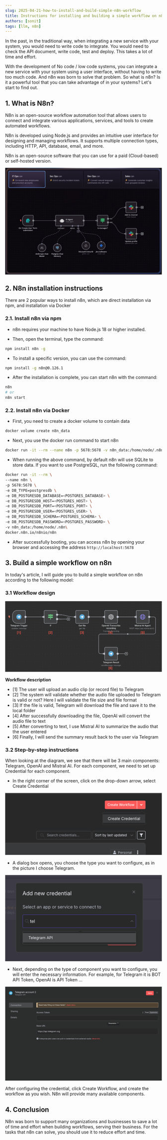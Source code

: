 ```yaml
---
slug: 2025-04-21-how-to-install-and-build-simple-n8n-workflow
title: Instructions for installing and building a simple workflow on n8n
authors: [sonit]
tags: [llm, n8n]
---
```


In the past, in the traditional way, when integrating a new service with your system, you would need to write code to integrate. You would need to check the API document, write code, test and deploy. This takes a lot of time and effort.

With the development of No code / low code systems, you can integrate a new service with your system using a user interface, without having to write too much code. And n8n was born to solve that problem. So what is n8n? Is it a powerful tool that you can take advantage of in your systems? Let's start to find out.

<!-- truncate -->

## 1. What is N8n?

N8n is an open-source workflow automation tool that allows users to connect and integrate various applications, services, and tools to create automated workflows.

N8n is developed using Node.js and provides an intuitive user interface for designing and managing workflows. It supports multiple connection types, including HTTP, API, database, email, and more.

N8n is an open-source software that you can use for a paid (Cloud-based) or self-hosted version.

![What is N8n?](./img/n8n_1.png)

## 2. N8n installation instructions

There are 2 popular ways to install n8n, which are direct installation via npm, and installation via Docker

### 2.1. Install n8n via npm

- n8n requires your machine to have Node.js 18 or higher installed.

- Then, open the terminal, type the command:

```sh
npm install n8n -g
```

- To install a specific version, you can use the command:

```sh
npm install -g n8n@0.126.1
```

- After the installation is complete, you can start n8n with the command:

```sh
n8n
# or
n8n start
```

### 2.2. Install n8n via Docker

- First, you need to create a docker volume to contain data

```sh
docker volume create n8n_data
```

- Next, you use the docker run command to start n8n

```sh
docker run -it --rm --name n8n -p 5678:5678 -v n8n_data:/home/node/.n8n docker.n8n.io/n8nio/n8n
```

- When running the above command, by default n8n will use SQLite to store data. If you want to use PostgreSQL, run the following command:

 ```sh
 docker run -it --rm \
 --name n8n \
 -p 5678:5678 \
 -e DB_TYPE=postgresdb \
 -e DB_POSTGRESDB_DATABASE=<POSTGRES_DATABASE> \
 -e DB_POSTGRESDB_HOST=<POSTGRES_HOST> \
 -e DB_POSTGRESDB_PORT=<POSTGRES_PORT> \
 -e DB_POSTGRESDB_USER=<POSTGRES_USER> \
 -e DB_POSTGRESDB_SCHEMA=<POSTGRES_SCHEMA> \
 -e DB_POSTGRESDB_PASSWORD=<POSTGRES_PASSWORD> \
 -v n8n_data:/home/node/.n8n\
docker.n8n.io/n8nio/n8n
```

- After successfully booting, you can access n8n by opening your browser and accessing the address `http://localhost:5678`

## 3. Build a simple workflow on n8n

In today's article, I will guide you to build a simple workflow on n8n according to the following model:

### 3.1 Workflow design

![Build a simple workflow on n8n](./img/n8n_2.png)

**Workflow description**
- [1] The user will upload an audio clip (or record file) to Telegram
- [2] The system will validate whether the audio file uploaded to Telegram is valid or not? Here I will validate the file size and file format
- [3] If the file is valid, Telegram will download the file and save it to the local folder
- [4] After successfully downloading the file, OpenAI will convert the audio file to text
- [5] After converting to text, I use Mistral AI to summarize the audio that the user entered
- [6] Finally, I will send the summary result back to the user via Telegram

### 3.2 Step-by-step instructions

When looking at the diagram, we see that there will be 3 main components: Telegram, OpenAI and Mistral AI. For each component, we need to set up Credential for each component.

- In the right corner of the screen, click on the drop-down arrow, select Create Credential

![Build a simple workflow on n8n](./img/n8n_3.png)

- A dialog box opens, you choose the type you want to configure, as in the picture I choose Telegram.

![Build a simple workflow on n8n](./img/n8n_4.png)

- Next, depending on the type of component you want to configure, you will enter the necessary information. For example, for Telegram it is BOT API Token, OpenAI is API Token ...

![Building a simple workflow on n8n](./img/n8n_5.png)

After configuring the credential, click Create Workflow, and create the workflow as you wish. N8n will provide many available components.

## 4. Conclusion

N8n was born to support many organizations and businesses to save a lot of time and effort when building workflows, serving their business. For the tasks that n8n can solve, you should use it to reduce effort and time.


